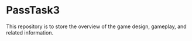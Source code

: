 # PassTask3
This repository is to store the overview of the game design, gameplay, and related information.
